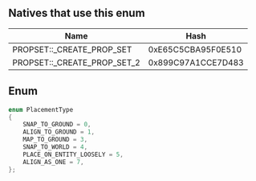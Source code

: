## Natives that use this enum
| Name                            | Hash               |
|---------------------------------|--------------------|
| PROPSET::\_CREATE\_PROP\_SET    | 0xE65C5CBA95F0E510 |
| PROPSET::\_CREATE\_PROP\_SET\_2 | 0x899C97A1CCE7D483 |
## Enum
```cpp
enum PlacementType
{
	SNAP_TO_GROUND = 0,
	ALIGN_TO_GROUND = 1,
	MAP_TO_GROUND = 3,
	SNAP_TO_WORLD = 4,
	PLACE_ON_ENTITY_LOOSELY = 5,
	ALIGN_AS_ONE = 7,
};
```
